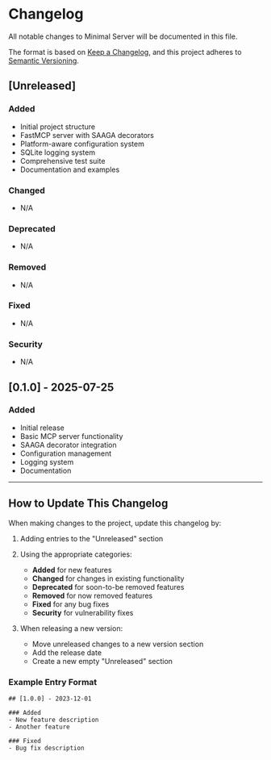 # Changelog

All notable changes to Minimal Server will be documented in this file.

The format is based on [Keep a Changelog](https://keepachangelog.com/en/1.0.0/),
and this project adheres to [Semantic Versioning](https://semver.org/spec/v2.0.0.html).

## [Unreleased]

### Added
- Initial project structure
- FastMCP server with SAAGA decorators
- Platform-aware configuration system
- SQLite logging system
- Comprehensive test suite
- Documentation and examples

### Changed
- N/A

### Deprecated
- N/A

### Removed
- N/A

### Fixed
- N/A

### Security
- N/A

## [0.1.0] - 2025-07-25

### Added
- Initial release
- Basic MCP server functionality
- SAAGA decorator integration
- Configuration management
- Logging system
- Documentation

---

## How to Update This Changelog

When making changes to the project, update this changelog by:

1. Adding entries to the "Unreleased" section
2. Using the appropriate categories:
   - **Added** for new features
   - **Changed** for changes in existing functionality
   - **Deprecated** for soon-to-be removed features
   - **Removed** for now removed features
   - **Fixed** for any bug fixes
   - **Security** for vulnerability fixes

3. When releasing a new version:
   - Move unreleased changes to a new version section
   - Add the release date
   - Create a new empty "Unreleased" section

### Example Entry Format

```
## [1.0.0] - 2023-12-01

### Added
- New feature description
- Another feature

### Fixed
- Bug fix description
```